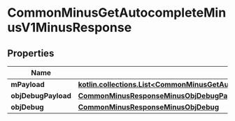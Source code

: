 
# CommonMinusGetAutocompleteMinusV1MinusResponse

## Properties
Name | Type | Description | Notes
------------ | ------------- | ------------- | -------------
**mPayload** | [**kotlin.collections.List&lt;CommonMinusGetAutocompleteMinusV1MinusResponseMinusMPayload&gt;**](CommonMinusGetAutocompleteMinusV1MinusResponseMinusMPayload.md) |  | 
**objDebugPayload** | [**CommonMinusResponseMinusObjDebugPayload**](CommonMinusResponseMinusObjDebugPayload.md) |  |  [optional]
**objDebug** | [**CommonMinusResponseMinusObjDebug**](CommonMinusResponseMinusObjDebug.md) |  |  [optional]



